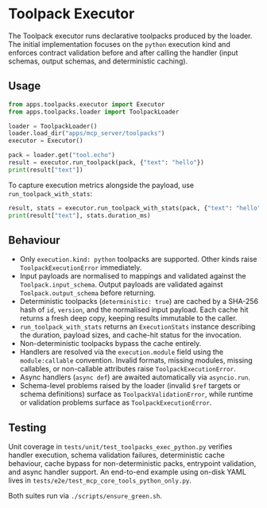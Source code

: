 # Toolpack Executor

The Toolpack executor runs declarative toolpacks produced by the loader. The
initial implementation focuses on the `python` execution kind and enforces
contract validation before and after calling the handler (input schemas,
output schemas, and deterministic caching).

## Usage

```python
from apps.toolpacks.executor import Executor
from apps.toolpacks.loader import ToolpackLoader

loader = ToolpackLoader()
loader.load_dir("apps/mcp_server/toolpacks")
executor = Executor()

pack = loader.get("tool.echo")
result = executor.run_toolpack(pack, {"text": "hello"})
print(result["text"])
```

To capture execution metrics alongside the payload, use
`run_toolpack_with_stats`:

```python
result, stats = executor.run_toolpack_with_stats(pack, {"text": "hello"})
print(result["text"], stats.duration_ms)
```

## Behaviour

- Only `execution.kind: python` toolpacks are supported. Other kinds raise
  `ToolpackExecutionError` immediately.
- Input payloads are normalised to mappings and validated against the
  `Toolpack.input_schema`. Output payloads are validated against
  `Toolpack.output_schema` before returning.
- Deterministic toolpacks (`deterministic: true`) are cached by a SHA-256 hash
  of `id`, `version`, and the normalised input payload. Each cache hit returns a
  fresh deep copy, keeping results immutable to the caller.
- `run_toolpack_with_stats` returns an `ExecutionStats` instance describing the
  duration, payload sizes, and cache-hit status for the invocation.
- Non-deterministic toolpacks bypass the cache entirely.
- Handlers are resolved via the `execution.module` field using the
  `module:callable` convention. Invalid formats, missing modules, missing
  callables, or non-callable attributes raise `ToolpackExecutionError`.
- Async handlers (`async def`) are awaited automatically via `asyncio.run`.
- Schema-level problems raised by the loader (invalid `$ref` targets or schema
  definitions) surface as `ToolpackValidationError`, while runtime or validation
  problems surface as `ToolpackExecutionError`.

## Testing

Unit coverage in `tests/unit/test_toolpacks_exec_python.py` verifies handler
execution, schema validation failures, deterministic cache behaviour, cache
bypass for non-deterministic packs, entrypoint validation, and async handler
support. An end-to-end example using on-disk YAML lives in
`tests/e2e/test_mcp_core_tools_python_only.py`.

Both suites run via `./scripts/ensure_green.sh`.
